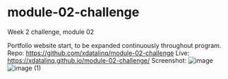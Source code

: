 # module-02-challenge
Week 2 challenge, module 02

Portfolio website start, to be expanded continuously throughout program. 
Repo: https://github.com/xdatalinq/module-02-challenge 
Live: https://xdatalinq.github.io/module-02-challenge/
Screenshot: ![image](https://user-images.githubusercontent.com/89672040/156391186-9d80ac89-7d9c-4981-968b-d264a3cbd3d1.png)
![image (1)](https://user-images.githubusercontent.com/89672040/156391210-7e4e9551-2713-411f-884d-3be734fb2085.png)
